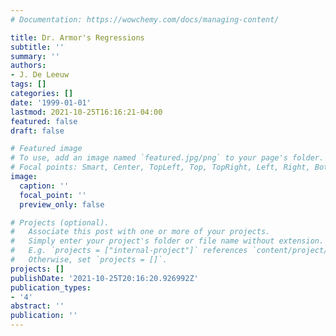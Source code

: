 ```yaml
---
# Documentation: https://wowchemy.com/docs/managing-content/

title: Dr. Armor's Regressions
subtitle: ''
summary: ''
authors:
- J. De Leeuw
tags: []
categories: []
date: '1999-01-01'
lastmod: 2021-10-25T16:16:21-04:00
featured: false
draft: false

# Featured image
# To use, add an image named `featured.jpg/png` to your page's folder.
# Focal points: Smart, Center, TopLeft, Top, TopRight, Left, Right, BottomLeft, Bottom, BottomRight.
image:
  caption: ''
  focal_point: ''
  preview_only: false

# Projects (optional).
#   Associate this post with one or more of your projects.
#   Simply enter your project's folder or file name without extension.
#   E.g. `projects = ["internal-project"]` references `content/project/deep-learning/index.md`.
#   Otherwise, set `projects = []`.
projects: []
publishDate: '2021-10-25T20:16:20.926992Z'
publication_types:
- '4'
abstract: ''
publication: ''
---
```

